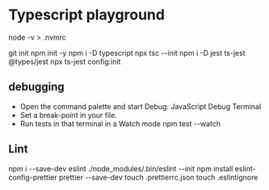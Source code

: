# Typescript playground

node -v > .nvmrc

git init
npm init -y
npm i -D typescript
npx tsc --init
npm i -D jest ts-jest @types/jest
npx ts-jest config:init

## debugging

- Open the command palette and start Debug: JavaScript Debug Terminal
- Set a break-point in your file.
- Run tests in that terminal in a Watch mode npm test --watch

## Lint

npm i --save-dev eslint
./node_modules/.bin/eslint --init
npm install eslint-config-prettier prettier --save-dev
touch .prettierrc.json
touch .eslintignore
